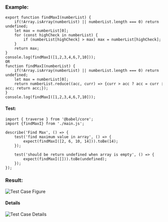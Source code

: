 ### Example:
```
export function findMaxI(numberList) {
    if(!Array.isArray(numberList) || numberList.length === 0) return undefined;
    let max = numberList[0];
    for (const highCheck in numberList) {
        if (numberList[highCheck] > max) max = numberList[highCheck];
    }
    return max;
}
console.log(findMaxI([1,2,3,4,6,7,10]));
OR
function findMaxI(numberList) {
    if(!Array.isArray(numberList) || numberList.length === 0) return undefined;
    let max = numberList[0];
    return numberList.reduce((acc, curr) => {curr > acc ? acc = curr : acc; return acc;});
}
console.log(findMaxI([1,2,3,4,6,7,10]));
```
#### Test:
```
import { traverse } from '@babel/core';
import {findMaxI} from './main.js';

describe('Find Max', () => {
    test('find maximum value in array', () => {
        expect(findMaxI([2, 6, 10, 14])).toBe(14);
    });

    test('should be return undefined when array is empty', () => {
        expect(findMaxI([])).toBe(undefined);
    });
});
```
### Result:
![Test Case Figure](https://scontent.fdad1-1.fna.fbcdn.net/v/t1.15752-9/274223070_541378713914458_492510680962055482_n.png?_nc_cat=103&ccb=1-5&_nc_sid=ae9488&_nc_ohc=M5uVwH6iRBEAX8sP2Sf&_nc_ht=scontent.fdad1-1.fna&oh=03_AVKe4Rd5_6EnFm5JqCOrzSdjNFr0xbnmniLVheArvN1HqA&oe=625AB2A7)
#### Details
![Test Case Details](https://scontent.fdad1-2.fna.fbcdn.net/v/t1.15752-9/275570728_512780353595187_1472825551749583098_n.png?_nc_cat=105&ccb=1-5&_nc_sid=ae9488&_nc_ohc=BUm74sTXoSgAX-sFNsm&_nc_ht=scontent.fdad1-2.fna&oh=03_AVI088dGrY7RT-HDhzZyQTl7uXQjZSwcbosR5rap6THD2w&oe=625A7E9D)
